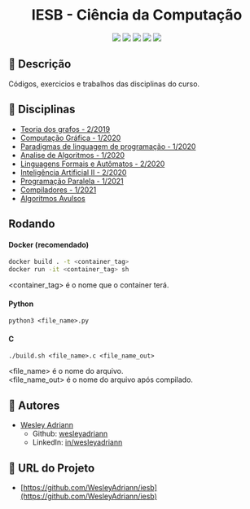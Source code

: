 
<h1 align="center">
  IESB - Ciência da Computação 
</h1>

<p align="center">
  <img src="https://img.shields.io/github/languages/count/wesleyadriann/iesb?style=flat-square" />
  <img src="https://img.shields.io/github/languages/top/wesleyadriann/iesb?style=flat-square" />
  <img src="https://img.shields.io/github/last-commit/wesleyadriann/iesb?style=flat-square" />
  <img src="https://img.shields.io/github/license/wesleyadriann/iesb?style=flat-square" />
  <img src="https://img.shields.io/github/repo-size/wesleyadriann/iesb?style=flat-square" />
</p>

## 📝 Descrição
Códigos, exercicios e trabalhos das disciplinas do curso.

## 📄 Disciplinas

- [Teoria dos grafos - 2/2019](./teoria_dos_grafos)
- [Computação Gráfica - 1/2020](./computacao_grafica)
- [Paradigmas de linguagem de programação - 1/2020](./plp)
- [Analise de Algoritmos - 1/2020](./analise_de_algoritmos)
- [Linguagens Formais e Autômatos - 2/2020](./lfa)
- [Inteligência Artificial II - 2/2020](./ia2)
- [Programação Paralela - 1/2021](./programacao_paralela)
- [Compiladores - 1/2021](./compiladores)
- [Algoritmos Avulsos](./algoritmos_avulsos)

## Rodando

#### Docker (recomendado)
```bash
docker build . -t <container_tag>
docker run -it <container_tag> sh
```
<container_tag> é o nome que o container terá.  

#### Python
```
python3 <file_name>.py
```
#### C
```
./build.sh <file_name>.c <file_name_out>
```
<file_name> é o nome do arquivo.  
<file_name_out> é o nome do arquivo após compilado.  


## 👥 Autores
- [Wesley Adriann](https://github.com/WesleyAdriann/iesb/commits?author=WesleyAdriann)
  - Github: [wesleyadriann](https://github.com/WesleyAdriann)
  - LinkedIn: [in/wesleyadriann](https://www.linkedin.com/in/wesleyadriann/)


## 📍 URL do Projeto

- [https://github.com/WesleyAdriann/iesb](https://github.com/WesleyAdriann/iesb)
